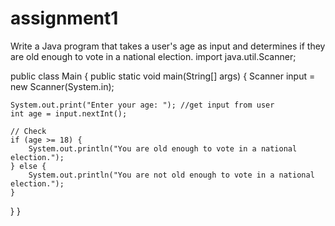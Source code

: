 # assignment1
Write a Java program that takes a user's age as input and determines if they are old enough to vote in a national election.
import java.util.Scanner;

public class Main { public static void main(String[] args) { Scanner input = new Scanner(System.in);

    System.out.print("Enter your age: "); //get input from user
    int age = input.nextInt();

    // Check 
    if (age >= 18) { 
        System.out.println("You are old enough to vote in a national election.");
    } else {
        System.out.println("You are not old enough to vote in a national election.");
    }
}
}
